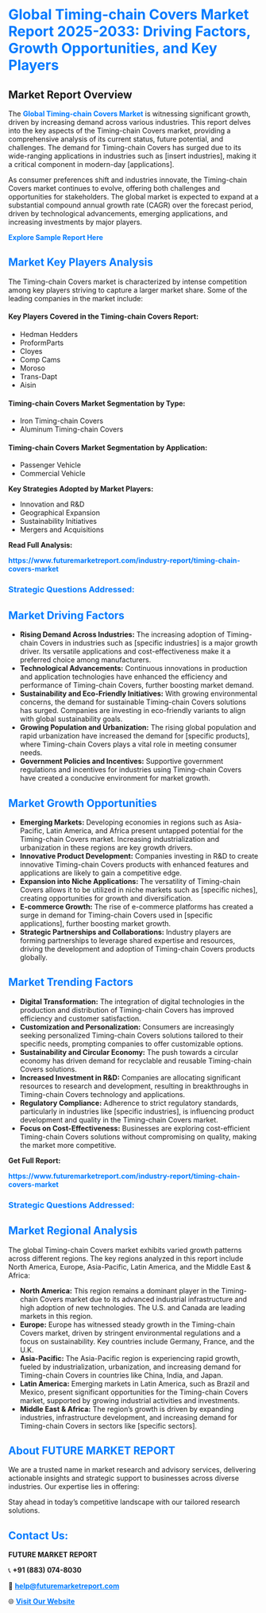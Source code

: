<h1 style="color: #007BFF;">Global Timing-chain Covers Market Report 2025-2033: Driving Factors, Growth Opportunities, and Key Players</h1>

<section id="overview">
<h2>Market Report Overview</h2>
<p>The <a href="https://www.futuremarketreport.com/industry-report/timing-chain-covers-market" style="color: #007BFF; text-decoration: none;"><strong>Global Timing-chain Covers Market</strong></a> is witnessing significant growth, driven by increasing demand across various industries. This report delves into the key aspects of the Timing-chain Covers market, providing a comprehensive analysis of its current status, future potential, and challenges. The demand for Timing-chain Covers has surged due to its wide-ranging applications in industries such as [insert industries], making it a critical component in modern-day [applications].</p>
<p>As consumer preferences shift and industries innovate, the Timing-chain Covers market continues to evolve, offering both challenges and opportunities for stakeholders. The global market is expected to expand at a substantial compound annual growth rate (CAGR) over the forecast period, driven by technological advancements, emerging applications, and increasing investments by major players.</p>
</section>

<section id="overview">
<p><a href="https://www.futuremarketreport.com/request-sample/reportId=88086" style="color: #007BFF; text-decoration: none;"><strong>Explore Sample Report Here</strong></a></p>
</section>

<section id="key-players">
<h2 style="color: #007BFF;">Market Key Players Analysis</h2>
<p>The Timing-chain Covers market is characterized by intense competition among key players striving to capture a larger market share. Some of the leading companies in the market include:</p>
<h4>Key Players Covered in the Timing-chain Covers Report:</h4>
<ul><li>Hedman Hedders</li><li>ProformParts</li><li>Cloyes</li><li>Comp Cams</li><li>Moroso</li><li>Trans-Dapt</li><li>Aisin</li></ul>
<h4>Timing-chain Covers Market Segmentation by Type:</h4>
<ul><li>Iron Timing-chain Covers</li><li>Aluminum Timing-chain Covers</li></ul>

<h4>Timing-chain Covers Market Segmentation by Application:</h4>
<ul><li>Passenger Vehicle</li><li>Commercial Vehicle</li></ul>
<p><strong>Key Strategies Adopted by Market Players:</strong></p>
<ul>
<li>Innovation and R&D</li>
<li>Geographical Expansion</li>
<li>Sustainability Initiatives</li>
<li>Mergers and Acquisitions</li>
</ul>
</section>

<section>
<p><strong>Read Full Analysis: </strong></p><a href="https://www.futuremarketreport.com/industry-report/timing-chain-covers-market" style="color: #007BFF; text-decoration: none;"><strong>https://www.futuremarketreport.com/industry-report/timing-chain-covers-market</strong></a>
<h3 style="color: #007BFF;">Strategic Questions Addressed:</h3>
</section>

<section id="driving-factors">
<h2 style="color: #007BFF;">Market Driving Factors</h2>
<ul>
<li><strong>Rising Demand Across Industries:</strong> The increasing adoption of Timing-chain Covers in industries such as [specific industries] is a major growth driver. Its versatile applications and cost-effectiveness make it a preferred choice among manufacturers.</li>
<li><strong>Technological Advancements:</strong> Continuous innovations in production and application technologies have enhanced the efficiency and performance of Timing-chain Covers, further boosting market demand.</li>
<li><strong>Sustainability and Eco-Friendly Initiatives:</strong> With growing environmental concerns, the demand for sustainable Timing-chain Covers solutions has surged. Companies are investing in eco-friendly variants to align with global sustainability goals.</li>
<li><strong>Growing Population and Urbanization:</strong> The rising global population and rapid urbanization have increased the demand for [specific products], where Timing-chain Covers plays a vital role in meeting consumer needs.</li>
<li><strong>Government Policies and Incentives:</strong> Supportive government regulations and incentives for industries using Timing-chain Covers have created a conducive environment for market growth.</li>
</ul>
</section>

<section id="growth-opportunities">
<h2 style="color: #007BFF;">Market Growth Opportunities</h2>
<ul>
<li><strong>Emerging Markets:</strong> Developing economies in regions such as Asia-Pacific, Latin America, and Africa present untapped potential for the Timing-chain Covers market. Increasing industrialization and urbanization in these regions are key growth drivers.</li>
<li><strong>Innovative Product Development:</strong> Companies investing in R&D to create innovative Timing-chain Covers products with enhanced features and applications are likely to gain a competitive edge.</li>
<li><strong>Expansion into Niche Applications:</strong> The versatility of Timing-chain Covers allows it to be utilized in niche markets such as [specific niches], creating opportunities for growth and diversification.</li>
<li><strong>E-commerce Growth:</strong> The rise of e-commerce platforms has created a surge in demand for Timing-chain Covers used in [specific applications], further boosting market growth.</li>
<li><strong>Strategic Partnerships and Collaborations:</strong> Industry players are forming partnerships to leverage shared expertise and resources, driving the development and adoption of Timing-chain Covers products globally.</li>
</ul>
</section>

<section id="trending-factors">
<h2 style="color: #007BFF;">Market Trending Factors</h2>
<ul>
<li><strong>Digital Transformation:</strong> The integration of digital technologies in the production and distribution of Timing-chain Covers has improved efficiency and customer satisfaction.</li>
<li><strong>Customization and Personalization:</strong> Consumers are increasingly seeking personalized Timing-chain Covers solutions tailored to their specific needs, prompting companies to offer customizable options.</li>
<li><strong>Sustainability and Circular Economy:</strong> The push towards a circular economy has driven demand for recyclable and reusable Timing-chain Covers solutions.</li>
<li><strong>Increased Investment in R&D:</strong> Companies are allocating significant resources to research and development, resulting in breakthroughs in Timing-chain Covers technology and applications.</li>
<li><strong>Regulatory Compliance:</strong> Adherence to strict regulatory standards, particularly in industries like [specific industries], is influencing product development and quality in the Timing-chain Covers market.</li>
<li><strong>Focus on Cost-Effectiveness:</strong> Businesses are exploring cost-efficient Timing-chain Covers solutions without compromising on quality, making the market more competitive.</li>
</ul>
</section>

<section>
<p><strong>Get Full Report: </strong></p><a href="https://www.futuremarketreport.com/industry-report/timing-chain-covers-market" style="color: #007BFF; text-decoration: none;"><strong>https://www.futuremarketreport.com/industry-report/timing-chain-covers-market</strong></a>
<h3 style="color: #007BFF;">Strategic Questions Addressed:</h3>
</section>


<section id="regional-analysis">
<h2 style="color: #007BFF;">Market Regional Analysis</h2>
<p>The global Timing-chain Covers market exhibits varied growth patterns across different regions. The key regions analyzed in this report include North America, Europe, Asia-Pacific, Latin America, and the Middle East & Africa:</p>
<ul>
<li><strong>North America:</strong> This region remains a dominant player in the Timing-chain Covers market due to its advanced industrial infrastructure and high adoption of new technologies. The U.S. and Canada are leading markets in this region.</li>
<li><strong>Europe:</strong> Europe has witnessed steady growth in the Timing-chain Covers market, driven by stringent environmental regulations and a focus on sustainability. Key countries include Germany, France, and the U.K.</li>
<li><strong>Asia-Pacific:</strong> The Asia-Pacific region is experiencing rapid growth, fueled by industrialization, urbanization, and increasing demand for Timing-chain Covers in countries like China, India, and Japan.</li>
<li><strong>Latin America:</strong> Emerging markets in Latin America, such as Brazil and Mexico, present significant opportunities for the Timing-chain Covers market, supported by growing industrial activities and investments.</li>
<li><strong>Middle East & Africa:</strong> The region’s growth is driven by expanding industries, infrastructure development, and increasing demand for Timing-chain Covers in sectors like [specific sectors].</li>
</ul>
</section>

<footer>
<h2 style="color: #007BFF;">About FUTURE MARKET REPORT</h2>
<p>We are a trusted name in market research and advisory services, delivering actionable insights and strategic support to businesses across diverse industries. Our expertise lies in offering:</p>

<p>Stay ahead in today’s competitive landscape with our tailored research solutions.</p>

<h2 style="color: #007BFF;">Contact Us:</h2>
<p><strong>FUTURE MARKET REPORT</strong></p>
<p>📞 <strong>+91 (883) 074-8030</strong></p>
<p>📧 <strong><a href="mailto:help@futuremarketreport.com" style="color: #007BFF;">help@futuremarketreport.com</a></strong></p>
<p>🌐 <strong><a href="https://www.futuremarketreport.com/" style="color: #007BFF;">Visit Our Website</a></strong></p>
</footer>
